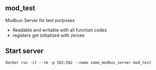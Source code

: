 ## mod_test

Modbus-Server for test purposes
- Readable and writable with all function codes
- registers get initialized with zeroes

## Start server
```
docker run -it --rm -p 502:502 --name some_modbus_server mod_test
```
